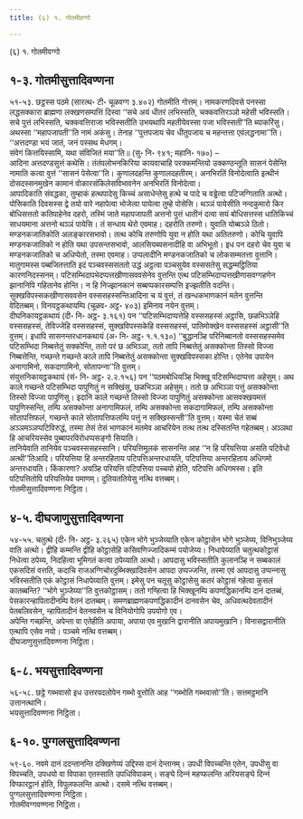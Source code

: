 ```yaml
---
title: (६) १. गोतमीवग्गो

---
```

(६) १. गोतमीवग्गो  


## १-३. गोतमीसुत्तादिवण्णना

५१-५३. छट्ठस्स पठमे (सारत्थ॰ टी॰ चूळवग्ग ३.४०२) गोतमीति गोत्तम्। नामकरणदिवसे पनस्सा लद्धसक्‍कारा ब्राह्मणा लक्खणसम्पत्तिं दिस्वा ‘‘सचे अयं धीतरं लभिस्सति, चक्‍कवत्तिरञ्‍ञो महेसी भविस्सति। सचे पुत्तं लभिस्सति, चक्‍कवत्तिराजा भविस्सतीति उभयथापि महतीयेवस्सा पजा भविस्सती’’ति ब्याकरिंसु। अथस्सा ‘‘महापजापती’’ति नामं अकंसु। तेनाह ‘‘पुत्तपजाय चेव धीतुपजाय च महन्तत्ता एवंलद्धनामा’’ति।  
‘‘अत्तदण्डा भयं जातं, जनं पस्सथ मेधगम्।  
संवेगं कित्तयिस्सामि, यथा संविजितं मया’’ति॥ (सु॰ नि॰ ९४१; महानि॰ १७०) –  
आदिना अत्तदण्डसुत्तं कथेसि। तंतंपलोभनकिरिया कायवाचाहि परक्‍कमन्तियो उक्‍कण्ठन्तूति सासनं पेसेन्ति नामाति कत्वा वुत्तं ‘‘सासनं पेसेत्वा’’ति। कुणालदहन्ति कुणालदहतीरम्। अनभिरतिं विनोदेत्वाति इत्थीनं दोसदस्सनमुखेन कामानं वोकारसंकिलेसविभावनेन अनभिरतिं विनोदेत्वा।  
आपादिकाति संवद्धका, तुम्हाकं हत्थपादेसु किच्‍चं असाधेन्तेसु हत्थे च पादे च वड्ढेत्वा पटिजग्गिताति अत्थो। पोसिकाति दिवसस्स द्वे तयो वारे नहापेत्वा भोजेत्वा पायेत्वा तुम्हे पोसेसि। थञ्‍ञं पायेसीति नन्दकुमारो किर बोधिसत्ततो कतिपाहेनेव दहरो, तस्मिं जाते महापजापती अत्तनो पुत्तं धातीनं दत्वा सयं बोधिसत्तस्स धातिकिच्‍चं साधयमाना अत्तनो थञ्‍ञं पायेसि। तं सन्धाय थेरो एवमाह। दहरोति तरुणो। युवाति योब्बञ्‍ञे ठितो। मण्डनकजातिकोति अलङ्कारसभावो। तत्थ कोचि तरुणोपि युवा न होति यथा अतितरुणो। कोचि युवापि मण्डनकजातिको न होति यथा उपसन्तसभावो, आलसियब्यसनादीहि वा अभिभूतो। इध पन दहरो चेव युवा च मण्डनकजातिको च अधिप्पेतो, तस्मा एवमाह। उप्पलादीनि मण्डनकजातिको च लोकसम्मतत्ता वुत्तानि।  
मातुगामस्स पब्बजितत्ताति इदं पञ्‍चवस्ससततो उद्धं अट्ठत्वा पञ्‍चसुयेव वस्ससतेसु सद्धम्मट्ठितिया कारणनिदस्सनम्। पटिसम्भिदापभेदप्पत्तखीणासववसेनेव वुत्तन्ति एत्थ पटिसम्भिदाप्पत्तखीणासवग्गहणेन झानानिपि गहितानेव होन्ति। न हि निज्झानकानं सब्बप्पकारसम्पत्ति इज्झतीति वदन्ति। सुक्खविपस्सकखीणासववसेन वस्ससहस्सन्तिआदिना च यं वुत्तं, तं खन्धकभाणकानं मतेन वुत्तन्ति वेदितब्बम्। विनयट्ठकथायम्पि (चूळव॰ अट्ठ॰ ४०३) इमिनाव नयेन वुत्तम्।  
दीघनिकायट्ठकथायं (दी॰ नि॰ अट्ठ॰ ३.१६१) पन ‘‘पटिसम्भिदाप्पत्तेहि वस्ससहस्सं अट्ठासि, छळभिञ्‍ञेहि वस्ससहस्सं, तेविज्‍जेहि वस्ससहस्सं, सुक्खविपस्सकेहि वस्ससहस्सं, पातिमोक्खेन वस्ससहस्सं अट्ठासी’’ति वुत्तम्। इधापि सासनन्तरधानकथायं (अ॰ नि॰ अट्ठ॰ १.१.१३०) ‘‘बुद्धानञ्हि परिनिब्बानतो वस्ससहस्समेव पटिसम्भिदा निब्बत्तेतुं सक्‍कोन्ति, ततो परं छ अभिञ्‍ञा, ततो तापि निब्बत्तेतुं असक्‍कोन्ता तिस्सो विज्‍जा निब्बत्तेन्ति, गच्छन्ते गच्छन्ते काले तापि निब्बत्तेतुं असक्‍कोन्ता सुक्खविपस्सका होन्ति। एतेनेव उपायेन अनागामिनो, सकदागामिनो, सोतापन्‍ना’’ति वुत्तम्।  
संयुत्तनिकायट्ठकथायं (सं॰ नि॰ अट्ठ॰ २.२.१५६) पन ‘‘पठमबोधियञ्हि भिक्खू पटिसम्भिदाप्पत्ता अहेसुम्। अथ काले गच्छन्ते पटिसम्भिदा पापुणितुं न सक्खिंसु, छळभिञ्‍ञा अहेसुम्। ततो छ अभिञ्‍ञा पत्तुं असक्‍कोन्ता तिस्सो विज्‍जा पापुणिंसु। इदानि काले गच्छन्ते तिस्सो विज्‍जा पापुणितुं असक्‍कोन्ता आसवक्खयमत्तं पापुणिस्सन्ति, तम्पि असक्‍कोन्ता अनागामिफलं, तम्पि असक्‍कोन्ता सकदागामिफलं, तम्पि असक्‍कोन्ता सोतापत्तिफलं, गच्छन्ते काले सोतापत्तिफलम्पि पत्तुं न सक्खिस्सन्ती’’ति वुत्तम्। यस्मा चेतं सब्बं अञ्‍ञमञ्‍ञप्पटिविरुद्धं, तस्मा तेसं तेसं भाणकानं मतमेव आचरियेन तत्थ तत्थ दस्सितन्ति गहेतब्बम्। अञ्‍ञथा हि आचरियस्सेव पुब्बापरविरोधप्पसङ्गो सियाति।  
तानियेवाति तानियेव पञ्‍चवस्ससहस्सानि। परियत्तिमूलकं सासनन्ति आह ‘‘न हि परियत्तिया असति पटिवेधो अत्थी’’तिआदि। परियत्तिया हि अन्तरहिताय पटिपत्तिअन्तरधायति, पटिपत्तिया अन्तरहिताय अधिगमो अन्तरधायति। किंकारणा? अयञ्हि परियत्ति पटिपत्तिया पच्‍चयो होति, पटिपत्ति अधिगमस्स। इति पटिपत्तितोपि परियत्तियेव पमाणम्। दुतियततियेसु नत्थि वत्तब्बम्।  
गोतमीसुत्तादिवण्णना निट्ठिता।  


## ४-५. दीघजाणुसुत्तादिवण्णना

५४-५५. चतुत्थे (दी॰ नि॰ अट्ठ॰ ३.२६५) एकेन भोगे भुञ्‍जेय्याति एकेन कोट्ठासेन भोगे भुञ्‍जेय्य, विनिभुञ्‍जेय्य वाति अत्थो। द्वीहि कम्मन्ति द्वीहि कोट्ठासेहि कसिवणिज्‍जादिकम्मं पयोजेय्य। निधापेय्याति चतुत्थकोट्ठासं निधेत्वा ठपेय्य, निदहित्वा भूमिगतं कत्वा ठपेय्याति अत्थो। आपदासु भविस्सतीति कुलानञ्हि न सब्बकालं एकसदिसं वत्तति, कदाचि राजअग्गिचोरदुब्भिक्खादिवसेन आपदा उप्पज्‍जन्ति, तस्मा एवं आपदासु उप्पन्‍नासु भविस्सतीति एकं कोट्ठासं निधापेय्याति वुत्तम्। इमेसु पन चतूसु कोट्ठासेसु कतरं कोट्ठासं गहेत्वा कुसलं कातब्बन्ति? ‘‘भोगे भुञ्‍जेय्या’’ति वुत्तकोट्ठासम्। ततो गण्हित्वा हि भिक्खूनम्पि कपणद्धिकानम्पि दानं दातब्बं, पेसकारन्हापितादीनम्पि वेतनं दातब्बम्। समणब्राह्मणकपणद्धिकादीनं दानवसेन चेव, अधिवत्थदेवतादीनं पेतबलिवसेन, न्हापितादीनं वेतनवसेन च विनियोगोपि उपयोगो एव।  
अपेन्ति गच्छन्ति, अपेन्ता वा एतेहीति अपाया, अपाया एव मुखानि द्वारानीति अपायमुखानि। विनासद्वारानीति एत्थापि एसेव नयो। पञ्‍चमे नत्थि वत्तब्बम्।  
दीघजाणुसुत्तादिवण्णना निट्ठिता।  


## ६-८. भयसुत्तादिवण्णना

५६-५८. छट्ठे गब्भवासो इध उत्तरपदलोपेन गब्भो वुत्तोति आह ‘‘गब्भोति गब्भवासो’’ति। सत्तमट्ठमानि उत्तानत्थानि।  
भयसुत्तादिवण्णना निट्ठिता।  


## ६-१०. पुग्गलसुत्तादिवण्णना

५९-६०. नवमे दानं ददन्तानन्ति दक्खिणेय्यं उद्दिस्स दानं देन्तानम्। उपधी विपच्‍चन्ति एतेन, उपधीसु वा विपच्‍चति, उपधयो वा विपाका एतस्साति उपधिविपाकम्। सङ्घे दिन्‍नं महप्फलन्ति अरियसङ्घे दिन्‍नं विप्फारट्ठानं होति, विपुलफलन्ति अत्थो। दसमे नत्थि वत्तब्बम्।  
पुग्गलसुत्तादिवण्णना निट्ठिता।  
गोतमीवग्गवण्णना निट्ठिता।  